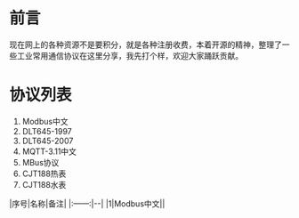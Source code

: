 # 前言
现在网上的各种资源不是要积分，就是各种注册收费，本着开源的精神，整理了一些工业常用通信协议在这里分享，我先打个样，欢迎大家踊跃贡献。

# 协议列表
1. Modbus中文
2. DLT645-1997
3. DLT645-2007
4. MQTT-3.11中文
5. MBus协议
6. CJT188热表
7. CJT188水表

|序号|名称|备注|
|:——:|--|
|1|Modbus中文||
